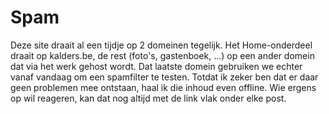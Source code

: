 # Spam

Deze site draait al een tijdje op 2 domeinen tegelijk. Het Home-onderdeel draait op kalders.be, de rest (foto's, gastenboek, ...) op een ander domein dat via het werk gehost wordt. Dat laatste domein gebruiken we echter vanaf vandaag om een spamfilter te testen. Totdat ik zeker ben dat er daar geen problemen mee ontstaan, haal ik die inhoud even offline.
Wie ergens op wil reageren, kan dat nog altijd met de link vlak onder elke post.